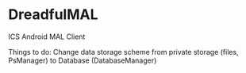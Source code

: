 DreadfulMAL
==============
ICS Android MAL Client


Things to do:
	Change data storage scheme from private storage (files, PsManager) to Database (DatabaseManager)